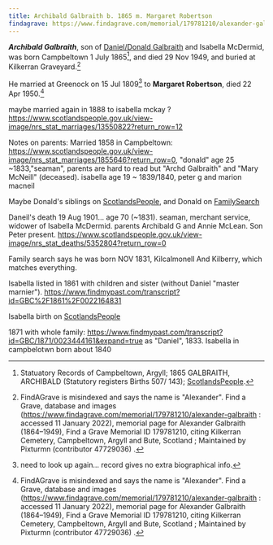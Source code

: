 ```yaml
---
title: Archibald Galbraith b. 1865 m. Margaret Robertson
findagrave: https://www.findagrave.com/memorial/179781210/alexander-galbraith
---
```

***Archibald Galbraith***, son of [Daniel/Donald Galbraith](galbraith-donald-1831-isabella-mcdermid.md) and Isabella McDermid,
was born Campbeltown 1 July 1865[^birth],
and died 29 Nov 1949, and buried at Kilkerran Graveyard.[^burial]

He married at Greenock on 15 Jul 1809[^marriage] to **Margaret Robertson**, died 22 Apr 1950.[^burial]


maybe married again in 1888 to isabella mckay ? https://www.scotlandspeople.gov.uk/view-image/nrs_stat_marriages/13550822?return_row=12

Notes on parents: Married 1858 in Campbeltown: https://www.scotlandspeople.gov.uk/view-image/nrs_stat_marriages/1855646?return_row=0, "donald" age 25 ~1833,"seaman",   parents are hard to read but "Archd Galbraith" and "Mary McNeill" (deceased).  isabella age 19 ~ 1839/1840, peter g and marion macneil

Maybe Donald's siblings on [ScotlandsPeople](https://www.scotlandspeople.gov.uk/record-results?search_type=people&event=%28B%20OR%20C%20OR%20S%29&record_type%5B0%5D=opr_births&church_type=Old%20Parish%20Registers&dl_cat=church&dl_rec=church-births-baptisms&surname=galbr&surname_so=starts&forename_so=starts&from_year=1820&to_year=1840&parent_names=archibald%20galbr&parent_names_so=starts&parent_name_two=mclean&parent_name_two_so=fuzzy&record=Church%20of%20Scotland%20%28old%20parish%20registers%29%20Roman%20Catholic%20Church%20Other%20churches), and Donald on [FamilySearch](https://www.familysearch.org/tree/person/details/M1YG-MVW)

Daneil's death 19 Aug 1901... age 70 (~1831). seaman, merchant service, widower of Isabella McDermid.  parents Archibald G and Annie McLean.  Son Peter present.  https://www.scotlandspeople.gov.uk/view-image/nrs_stat_deaths/5352804?return_row=0

Family search says he was born NOV 1831, Kilcalmonell And Kilberry, which matches everything.

Isabella listed in 1861 with children and sister (without Daniel "master marnier").  https://www.findmypast.com/transcript?id=GBC%2F1861%2F0022164831

Isabella birth on [ScotlandsPeople](https://www.scotlandspeople.gov.uk/record-results?search_type=people&event=%28B%20OR%20C%20OR%20S%29&record_type%5B0%5D=opr_births&church_type=Old%20Parish%20Registers&dl_cat=church&dl_rec=church-births-baptisms&surname=mcd&surname_so=starts&forename=isa&forename_so=starts&sex=F&from_year=1839&to_year=1839&parent_names_so=exact&parent_name_two_so=exact&record=Church%20of%20Scotland%20%28old%20parish%20registers%29%20Roman%20Catholic%20Church%20Other%20churches&rd_real_name%5B0%5D=CAMPBELTOWN%20%28LANDWARD%29%20OR%20CAMPBELTOWN%20%28BURGH%29%20OR%20CAMPBELTOWN&rd_display_name%5B0%5D=CAMPBELTOWN%20%28LANDWARD%29%7CCAMPBELTOWN%20%28BURGH%29%7CCAMPBELTOWN_CAMPBELTOWN&rd_label%5B0%5D=CAMPBELTOWN&rd_name%5B0%5D=CAMPBELTOWN%20%2ALANDWARD%2A%20OR%20CAMPBELTOWN%20%2ABURGH%2A%20OR%20CAMPBELTOWN)

1871 with whole family: https://www.findmypast.com/transcript?id=GBC/1871/0023444161&expand=true  as "Daniel", 1833.  Isabella in campbelotwn born about 1840


[^birth]: Statuatory Records of Campbeltown, Argyll; 1865 GALBRAITH, ARCHIBALD (Statutory registers Births 507/ 143); [ScotlandsPeople](https://www.scotlandspeople.gov.uk/view-image/nrs_stat_births/39836164).

[^burial]: FindAGrave is misindexed and says the name is "Alexander".  Find a Grave, database and images (https://www.findagrave.com/memorial/179781210/alexander-galbraith : accessed 11 January 2022), memorial page for Alexander Galbraith (1864–1949), Find a Grave Memorial ID 179781210, citing Kilkerran Cemetery, Campbeltown, Argyll and Bute, Scotland ; Maintained by Pixturmn (contributor 47729036) .

[^marriage]: need to look up again... record gives no extra biographical info.

